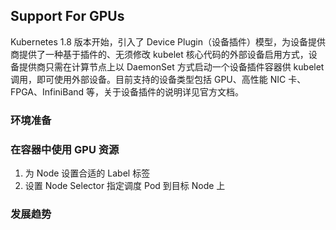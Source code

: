 ## Support For GPUs
Kubernetes 1.8 版本开始，引入了 Device Plugin（设备插件）模型，为设备提供商提供了一种基于插件的、无须修改 kubelet 核心代码的外部设备启用方式，设备提供商只需在计算节点上以 DaemonSet 方式启动一个设备插件容器供 kubelet 调用，即可使用外部设备。目前支持的设备类型包括 GPU、高性能 NIC 卡、FPGA、InfiniBand 等，关于设备插件的说明详见官方文档。


### 环境准备



### 在容器中使用 GPU 资源
1. 为 Node 设置合适的 Label 标签
1. 设置 Node Selector 指定调度 Pod 到目标 Node 上



### 发展趋势

